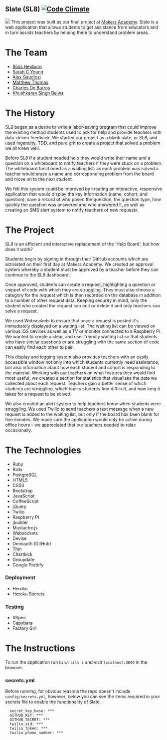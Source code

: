 Slate (SL8) [![Code Climate](https://codeclimate.com/github/slateapp/slate.png)](https://codeclimate.com/github/slateapp/slate)
---
![](screenshot.png?raw=true)
This project was built as our final project at [Makers
Academy](http://www.makersacademy.com). Slate is a web
application that allows students to get assistance from
educators and in turn assists teachers by helping them
to understand problem areas.

# The Team
* [Ross Hepburn](https://github.com/RossHepburn)
* [Sarah C Young](https://github.com/sarahseewhy)
* [Alex Gaudiosi](https://github.com/alexgaudiosi)
* [Matthew Thomas](https://github.com/Lycanstrife)
* [Charles De Barros](https://github.com/Charliebr73)
* [Khushkaran Singh Bajwa](https://github.com/khushkaran)

# The History
SL8 began as a desire to write a labor-saving program that could improve the existing method students used to ask for help and provide teachers with data-driven feedback. We started our project as a blank slate, or SL8, and used ingenuity, TDD, and pure grit to create a project that solved a problem we all knew well. 

Before SL8 if a student needed help they would write their name and a question on a whiteboard to notify teachers if they were stuck on a problem. The whiteboard functioned as a waiting list: as each problem was solved a teacher would erase a name and corresponding problem from the board and move on to the next student. 

We felt this system could be improved by creating an interactive, responsive application that would display the key information (name, cohort, and question), save a record of who posed the question, the question type, how quickly the question was answered and who answered it, as well as creating an SMS alert system to notify teachers of new requests.

# The Project
SL8 is an efficient and interactive replacement of the 'Help Board', but how does it work? 

Students begin by signing in through their GitHub accounts which are activiated on their first day at Makers Academy. We created an approval system whereby a student must be approved by a teacher before they can continue to the SL8 dashboard. 

Once approved, students can create a request, highlighting a question or snippet of code with which they are struggling. They must also choose a category for the request which is then recorded on the database in addition to a number of other request data. Keeping security in mind, only the student who created the request can edit or delete it and only teachers can solve a request. 

We used Websockets to ensure that once a request is posted it's immediately displayed on a waiting list. The waiting list can be viewed on various iOS devices as well as a TV or monitor connected to a Raspberry Pi. We wanted to create a clear, and user friendly waiting list so that students who have similar questions or are struggling with the same section of code can easily find each other to pair.

This display and logging system also provides teachers with an easily accessible window not only into which students currently need assistance, but also information about how each student and cohort is responding to the material. Working with our teachers on what features they would find most useful, we created a section for statistics that visualises the data we collected about each request. Teachers gain a better sense of which students are struggling, which topics students find difficult, and how long it takes for a request to be solved.

We also created an alert system to help teachers know when students were struggling. We used Twilio to send teachers a text message when a new request is added to the waiting list, but only if the board has been blank for five minutes. We made sure the application would only be active during office hours - we appreciated that our teachers needed to relax occasionally.

# The Technologies
* Ruby
* Rails
* PostgreSQL
* HTML5
* CSS3
* Bootstrap
* JavaScript
* CoffeeScript
* jQuery
* Twilio
* Raspberry Pi
* jbuilder
* Mustache.js
* Websockets
* Devise
* Omniauth (GitHub)
* Thin
* Chartkick
* Groupdate
* Google Prettify

### Deployment
* Heroku
* Heroku Secrets

### Testing
* RSpec
* Capybara
* Factory Girl


# The Instructions
To run the application run `bin/rails s` and visit
`localhost:3000` in the browser.

### secrets.yml
Before running, for obvious reasons the repo doesn't include
`config/secrets.yml`, however, below you can see the items required
in your secrets file to enable the functionality of Slate.
```
  secret_key_base: ***
  GITHUB_KEY: ***
  GITHUB_SECRET: ***
  twilio_sid: ***
  twilio_token: ***
  twilio_phone_number: ***
```
